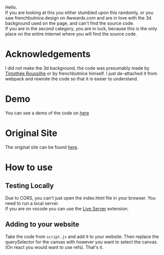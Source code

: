 Hello. \
If you are looking at this you either stumbled upon this randomly, or you saw frenchbutnice.design on Awwards.com and are in love with the 3d background used on the page, and can't find the source code. \
If you are in the second category, you are in luck, because this is the only place on the entire internet where you will find the source code.

# Acknowledgements

I did not make the 3d background, the code was presumably made by [Timothée Roussilhe](https://twitter.com/TimRoussilhe) or by frenchbutnice himself. I just de-attached it from webpack and rewrote the code so that it is easier to understand.

# Demo

You can see a demo of the code on [here](https://nekumelon.github.io/frenchbutnice.design-background/)

# Original Site

The original site can be found [here](https://frenchbutnice.design/).

# How to use

## Testing Locally

Due to CORS, you can't just open the index.html file in your browser. You need to run a local server. \
If you are on vscode you can use the [Live Server](https://marketplace.visualstudio.com/items?itemName=ritwickdey.LiveServer) extension.

## Adding to your website

Take the code from `script.js` and add it to your website. Then replace the querySelector for the canvas with however you want to select the canvas. (On react you would want to use refs). That's it.

